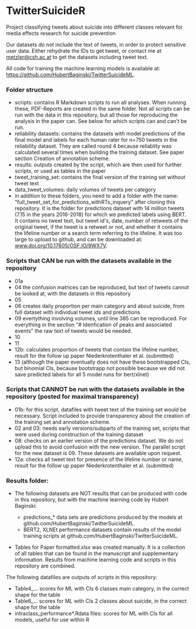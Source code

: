 # TwitterSuicideR
Project classifying tweets about suicide into different classes relevant for media effects research for suicide prevention

Our datasets do not include the text of tweets, in order to protect sensitive user data. Either rehydrate the IDs to get tweet, or contact me at metzler@csh.ac.at to get the datasets including tweet text. 

All code for training the machine learning models is available at: https://github.com/HubertBaginski/TwitterSuicideML. 

### Folder structure

- scripts: contains R Markdown scripts to run all analyses. When running these, PDF-Reports are created in the same folder. Not all scripts can be run with the data in this repository, but all those for reproducing the analysis in the paper can. See below for which scripts can and can't be run. 
- reliability datasets: contains the datasets with model predictions of the final model and labels for each human rater for n=750 tweets in the reliability dataset. They are called round 4 because reliablity was calculated several times when building the training dataset. See paper section Creation of annotation scheme. 
- results: outputs created by the script, which are then used for further scripts, or used as tables in the paper
- tweet_training_set: contains the final version of the training set without tweet text
- data_tweet_volumes: daily volumes of tweets per category
- in addition to these folders, you need to add a folder with the name: "full_tweet_set_for_predictions_withRTs_inquery" after cloning this repository. It is the folder for predictions dataset with 14 million tweets (7.15 in the years 2016-2018) for which we predicted labels using BERT. It contains no tweet text, but tweet id's, date, number of retweets of the original tweet, if the tweet is a retweet or not, and whether it contains the lifeline number or a search term referring to the lifeline. It was too large to upload to github, and can be downloaded at: www.doi.org/10.17605/OSF.IO/9WX7V. 


### Scripts that CAN be run with the datasets available in the repository
- 01a
- 04 the confusion matrices can be reproduced, but text of tweets cannot be looked at, with the datasets in this repository
- 05
- 06 creates daily proportion per main category and about suicide, from full dataset with individual tweet ids and predictions
- 09 evertything involving volumes, until line 385 can be reproduced. For everything in the section "# Idenfication of peaks and associated events" the raw text of tweets would be needed. 
- 10
- 11
- 12b: calculates proportion of tweets that contain the lifeline number, result for the follow up paper Niederkrotenthaler et al. (submitted)
- 13 (although the paper eventually does not have these bootstrapped CIs, but binomial CIs, because bootstrapp not possible because we did not save predicted labels for all 5 model runs for bert/xlnet)

### Scripts that CANNOT be run with the datasets available in the repository (posted for maximal transparency)
- 01b: for this script, datafiles with tweet text of the training set would be necessary. Script included to provide transparency about the creation of the training set and annotation scheme. 
- 02 and 03: needs early versions/subparts of the training set, scripts that were used during construction of the training dataset
- 08: checks on an earlier version of the predictions dataset. We do not upload this to avoid confusion with the new version. The parallel script for the new dataset is 09. These datasets are available upon request. 
- 12a: checks all tweet text for presence of the lifeline number or name, result for the follow up paper Niederkrotenthaler et al. (submitted)

### Results folder: 

- The following datasets are NOT results that can be produced with code in this repository, but with the machine learning code by Hubert Baginski: 
    - predictions_* data sets are predictions produced by the models at github.com/HubertBaginski/TwitterSuicideML.
    - BERT2, XLNEt performance datasets contain results of the model training scripts at github.com/HubertBaginski/TwitterSuicideML.

- Tables for Paper formatted.xlsx was created manually. It is a collection of all tables that can be found in the manuscript and supplementary information. Results from machine learning code and scripts in this repository are combined. 

The following datafiles are outputs of scripts in this repository: 
- Table4_... scores for ML with CIs 6 classes main category, in the correct shape for the table
- Table6_... scores for ML with CIs 2 classes about suicide, in the correct shape for the table
- intraclass_performance*.Rdata files: scores for ML with CIs for all models, useful for use within R


